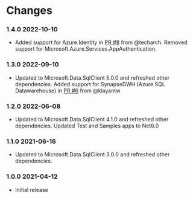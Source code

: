# Changes

### 1.4.0 2022-10-10
* Added support for Azure.Identity in [PR #8](https://github.com/chriswill/DbUpReboot/pull/8) from @techarch.  Removed support for Microsoft.Azure.Services.AppAuthentication.

### 1.3.0 2022-09-10
* Updated to Microsoft.Data.SqlClient 5.0.0 and refreshed other dependencies.  Added support for SynapseDWH (Azure SQL Datawarehouse) in [PR #6](https://github.com/chriswill/DbUpReboot/pull/6) from @klayantw

### 1.2.0 2022-06-08
* Updated to Microsoft.Data.SqlClient 4.1.0 and refreshed other dependencies.  Updated Test and Samples apps to Net6.0

### 1.1.0 2021-06-16
* Updated to Microsoft.Data.SqlClient 3.0.0 and refreshed other dependencies.

### 1.0.0 2021-04-12
* Initial release
